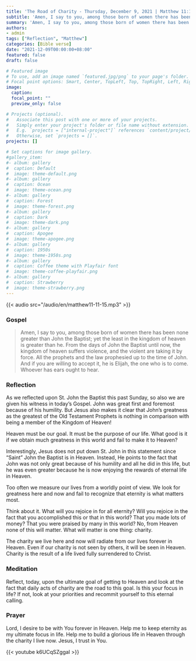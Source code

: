 ```yaml
---
title: 'The Road of Charity - Thursday, December 9, 2021 | Matthew 11:11-15'
subtitle: 'Amen, I say to you, among those born of women there has been none greater than John the Baptist; yet the least in the Kingdom of heaven is greater than he.'
summary: 'Amen, I say to you, among those born of women there has been none greater than John the Baptist; yet the least in the Kingdom of heaven is greater than he.'
authors:
- admin
tags: ["Reflection", "Matthew"]
categories: [Bible verse]
date: "2021-12-09T00:00:00+08:00"
featured: false
draft: false

# Featured image
# To use, add an image named `featured.jpg/png` to your page's folder.
# Focal point options: Smart, Center, TopLeft, Top, TopRight, Left, Right, BottomLeft, Bottom, BottomRight
image:
  caption:
  focal_point: ""
  preview_only: false

# Projects (optional).
#   Associate this post with one or more of your projects.
#   Simply enter your project's folder or file name without extension.
#   E.g. `projects = ["internal-project"]` references `content/project/deep-learning/index.md`.
#   Otherwise, set `projects = []`.
projects: []

# Set captions for image gallery.
#gallery_item:
#- album: gallery
#  caption: Default
#  image: theme-default.png
#- album: gallery
#  caption: Ocean
#  image: theme-ocean.png
#- album: gallery
#  caption: Forest
#  image: theme-forest.png
#- album: gallery
#  caption: Dark
#  image: theme-dark.png
#- album: gallery
#  caption: Apogee
#  image: theme-apogee.png
#- album: gallery
#  caption: 1950s
#  image: theme-1950s.png
#- album: gallery
#  caption: Coffee theme with Playfair font
#  image: theme-coffee-playfair.png
#- album: gallery
#  caption: Strawberry
#  image: theme-strawberry.png
---
```


{{< audio src="/audio/en/matthew11-11-15.mp3" >}}

### Gospel
> Amen, I say to you, among those born of women there has been none greater than John the Baptist; yet the least in the kingdom of heaven is greater than he. From the days of John the Baptist until now, the kingdom of heaven suffers violence, and the violent are taking it by force. All the prophets and the law prophesied up to the time of John. And if you are willing to accept it, he is Elijah, the one who is to come. Whoever has ears ought to hear.

### Reflection
As we reflected upon St. John the Baptist this past Sunday, so also we are given his witness in today’s Gospel.   John was great first and foremost because of his humility.  But Jesus also makes it clear that John’s greatness as the greatest of the Old Testament Prophets is nothing in comparison with being a member of the Kingdom of Heaven!

Heaven must be our goal.  It must be the purpose of our life.  What good is it if we obtain much greatness in this world and fail to make it to Heaven?

Interestingly, Jesus does not put down St. John in this statement since “Saint” John the Baptist is in Heaven.  Instead, He points to the fact that John was not only great because of his humility and all he did in this life, but he was even greater because he is now enjoying the rewards of eternal life in Heaven.

Too often we measure our lives from a worldly point of view.  We look for greatness here and now and fail to recognize that eternity is what matters most.  

Think about it.  What will you rejoice in for all eternity?  Will you rejoice in the fact that you accomplished this or that in this world?  That you made lots of money?  That you were praised by many in this world?  No, from Heaven none of this will matter.  What will matter is one thing: charity.  

The charity we live here and now will radiate from our lives forever in Heaven.  Even if our charity is not seen by others, it will be seen in Heaven.  Charity is the result of a life lived fully surrendered to Christ.

### Meditation
Reflect, today, upon the ultimate goal of getting to Heaven and look at the fact that daily acts of charity are the road to this goal.  Is this your focus in life?  If not, look at your priorities and recommit yourself to this eternal calling.

### Prayer
Lord, I desire to be with You forever in Heaven.  Help me to keep eternity as my ultimate focus in life.  Help me to build a glorious life in Heaven through the charity I live now.  Jesus, I trust in You.

{{< youtube k6UCqSZggaI >}}
